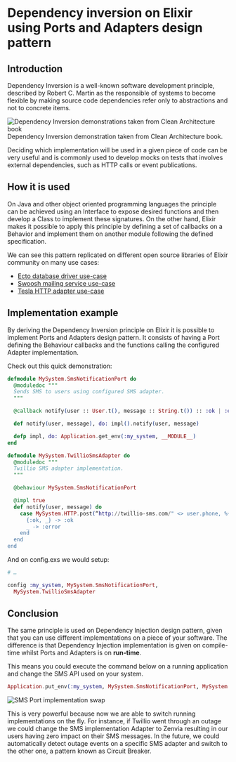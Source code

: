 # Dependency inversion on Elixir using Ports and Adapters design pattern

## Introduction

Dependency Inversion is a well-known software development principle, described by Robert C. Martin as the responsible of systems to become flexible by making source code dependencies refer only to abstractions and not to concrete items.

![Dependency Inversion demonstrations taken from Clean Architecture book](https://dev-to-uploads.s3.amazonaws.com/uploads/articles/exvk6d3gddlcparbb5vq.jpeg)
Dependency Inversion demonstration taken from Clean Architecture book.

Deciding which implementation will be used in a given piece of code can be very useful and is commonly used to develop mocks on tests that involves external dependencies, such as HTTP calls or event publications.

## How it is used

On Java and other object oriented programming languages the principle can be achieved using an Interface to expose desired functions and then develop a Class to implement these signatures. On the other hand, Elixir makes it possible to apply this principle by defining a set of callbacks on a Behavior and implement them on another module following the defined specification.

We can see this pattern replicated on different open source libraries of Elixir community on many use cases:
- [Ecto database driver use-case](https://github.com/elixir-ecto/ecto/blob/master/lib/ecto/adapter.ex)
- [Swoosh mailing service use-case](https://github.com/swoosh/swoosh/blob/main/lib/swoosh/adapter.ex)
- [Tesla HTTP adapter use-case](https://github.com/elixir-tesla/tesla/blob/master/lib/tesla.ex#L125)

## Implementation example

By deriving the Dependency Inversion principle on Elixir it is possible to implement Ports and Adapters design pattern. It consists of having a Port defining the Behaviour callbacks and the functions calling the configured Adapter implementation.

Check out this quick demonstration:

```elixir
defmodule MySystem.SmsNotificationPort do
  @moduledoc """
  Sends SMS to users using configured SMS adapter.
  """

  @callback notify(user :: User.t(), message :: String.t()) :: :ok | :error

  def notify(user, message), do: impl().notify(user, message)

  defp impl, do: Application.get_env(:my_system, __MODULE__)
end

defmodule MySystem.TwillioSmsAdapter do
  @moduledoc """
  Twillio SMS adapter implementation.
  """

  @behaviour MySystem.SmsNotificationPort

  @impl true
  def notify(user, message) do
    case MySystem.HTTP.post(“http://twillio-sms.com/" <> user.phone, %{message: message}) do
      {:ok, _} -> :ok
      _ -> :error
    end
  end
end
```

And on config.exs we would setup:
```elixir
# …

config :my_system, MySystem.SmsNotificationPort,
  MySystem.TwillioSmsAdapter
```

## Conclusion

The same principle is used on Dependency Injection design pattern, given that you can use different implementations on a piece of your software. The difference is that Dependency Injection implementation is given on compile-time whilst Ports and Adapters is on **run-time**.


This means you could execute the command below on a running application and change the SMS API used on your system.
```elixir
Application.put_env(:my_system, MySystem.SmsNotificationPort, MySystem.ZenviaSmsAdapter)
```

![SMS Port implementation swap](https://dev-to-uploads.s3.amazonaws.com/uploads/articles/g72u8rh2ibdal95mh4nf.png)

This is very powerful because now we are able to switch running implementations on the fly. For instance, if Twillio went through an outage we could change the SMS implementation Adapter to Zenvia resulting in our users having zero impact on their SMS messages. In the future, we could automatically detect outage events on a specific SMS adapter and switch to the other one, a pattern known as Circuit Breaker.
